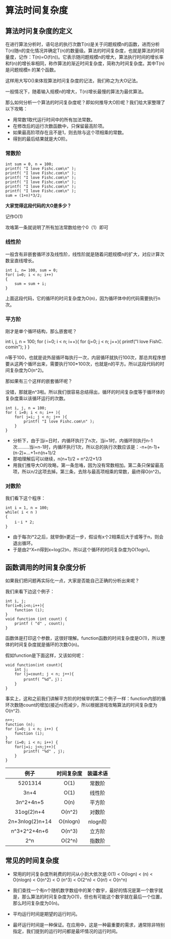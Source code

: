 # 算法时间复杂度

## 算法时问复杂度的定义

在进行算法分析时，语句总的执行次数T(n)是关于问题规模n的函数，进而分析T(n)随n的变化情况并确定T(n)的数量级。算法的时间复杂度，也就是算法的时间量度，记作：T(n)=O(f(n))。它表示随问题规模n的增大，算法执行时间的增长率和f(n)的增长率相同，称作算法的渐近时间复杂度，简称为时间复杂度。其中T(n)是问题规模n 的某个函数。

这样用大写O()来体现算法时问复杂度的记法，我们称之为大O记法。

一般情况下，随着输入规模n的增大，T(n)增长最慢的算法为最优算法。

那么如何分析一个算法的时问复杂度呢？即如何推导大O阶呢？我们给大家整理了以下攻略：

* 用常数1取代运行时间中的所有加法常数。
* 在修改后的运行次数函数中，只保留最高阶项。
* 如果最高阶项存在且不是1，则去除与这个项相乘的常数。
* 得到的最后结果就是大O阶。

### 常数阶

    int sum = 0, n = 100;
    printf( "I love Fishc.com\n" );
    printf( "I love Fishc.com\n" );
    printf( "I love Fishc.com\n" );
    printf( "I love Fishc.com\n" );
    printf( "I love Fishc.com\n" );
    printf( "I love Fishc.com\n" );
    sum = (1+n)*3/2;

**大家觉得这段代码的大O是多少？**

记作O(1)

攻咯第一条就说明了所有加法常数给他个0（1）即可

### 线性阶

一般含有非嵌套循环涉及线性阶，线性阶就是随着问题规模n的扩大，对应计算次数呈直线增长。

    int i, n= 100, sum = 0;
    for( i=0; i < n; i++)
    {
        sum = sum + i;
    }

上面这段代码，它的循环的时问复杂度为O(n)，因为循环体中的代码需要执行n次。

### 平方阶

刚才是单个循环结构，那么嵌套呢？

int i, j, n = 100;
for ( i=0; i < n; i++){
    for (j=0; j < n; j++){
        printf("I love FishC. comin");
    }
}

n等于100，也就是说外层循环每执行一次，内层循环就执行100次，那总共程序想要从这两个循环出来，需要执行100*100次，也就是n的平方。所以这段代码的时间复杂度为O(n^2)。

那如果有三个这样的嵌套循环呢？

没错，那就是n^3啦。所以我们很容易总结得出，循环的时间复杂度等于循环体的复杂度乘以该循环运行的次数。

    int i, j, n = 100;
    for ( i=0; i < n; i++ ){
        for( j=i; j < n; j++ ){
            printf( "I love Fishc.com\n" );
        }
    }

* 分析下，由于当i=日时，内循环执行了n次，当i=1时，内循环则执行n-1次………当i=n-1时，内循环执行1次，所以总的执行次数应该是：-n+(n-1)+(n-2)+...+1=n(n+1)/2
* 那咱理解后可以继续，n(n+1)/2 = n^2/2+1/3
* 用我们推导大O的攻略，第一条忽咯，因为没有常数相加。第二条只保留最高项，所以n/2这项去掉。第三条，去除与最高项相乘的常数，最终得O(n^2)。

### 对数阶

我们看下这个程序：

    int i = 1, n = 100;
    while( i < n )
    {
        i゠i * 2;
    }

* 由于每次i*2之后，就举倒n更近一步，假设有x个2相乘后大于或等于n，则会退出循环。
* 于是由2^X=n得到x=log(2)n，所以这个循环的时问复杂度为O(1ogn)。

## 函数调用的时间复杂度分析

如果我们把问题再实际化一点，大家是否能自己正确的分析出来呢？

我们来看下边这个例子：

    int i, j;
    for(i=0;i<n;i++){
        function (i);
    }
    void function (int count) {
        printf ( "d" , count);
    }

函数体是打印这个参数，这很好理解。function函数的时间复杂度是O(1)，所以整体的时间复杂度就是循环的次数O(n)。

假如function是下面这样，又该如何呢：

    void function(int count){
        int j;
        for (j=count; j < n; j++){
            prsntf( “%d”，j)；
        }
    }

事实上，这和之前我们讲解平方阶的时候举的第二个例子一样：function内部的循环次数随count的增加(接近n)而减少，所以根据游戏攻略算法的时间复杂度为O(n^2).

    n++;
    function (n);
    for (i=0; i < n; i++) {
        function (i);
    }
    for (i=0; i < n; i++) {
        for(j=i; j<n;j++){
            printf( "%d" , j);
        }
    }

|例子|时间复杂度|装逼术语|
|:-:|:-------:|:----:|
|5201314|O(1)|常数阶|
|3n+4|O(1)|线性阶|
|3n^2+4n+5|O(n)|平方阶|
|31og(2)n+4|O(n^2)|对数阶|
|2n+3nlog(2)n+14|O(nlogn)|nlogn阶|
|n^3+2^2+4n+6|O(n^3)|立方阶|
|2^n|O(2^n)|指数阶|

## 常见的时间复杂度

* 常用的时问复杂度所耗费的时问从小到大依次是:0(1) < O(logn) < (n) < O(nlogn) < O(n^2) < O (n^3) < O(2^n) < O(n!) < O(n^n)

* 我们查找一个有n个随机数字数组中的某个数宇，最好的情况是第一个数宇就是，那么算法的时问复杂度为O(1)，但也有可能这个数宇就在最后一个位置，那么时问复杂度为0(n)。
* 平均运行时间是期望的运行时问。
* 最坏运行时间是一种保证。在应用中，这是一种最重要的需求，通常除非特别指定，我们提到的运行时问都是最坏情况的运行时间。
